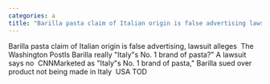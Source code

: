 ```yaml
---
categories: a
title: "Barilla pasta claim of Italian origin is false advertising lawsuit alleges  The Washington Post"
---
```

Barilla pasta claim of Italian origin is false advertising, lawsuit alleges&nbsp;&nbsp;The Washington PostIs Barilla really "Italy"s No. 1 brand of pasta?" A lawsuit says no&nbsp;&nbsp;CNNMarketed as "Italy"s No. 1 brand of pasta," Barilla sued over product not being made in Italy&nbsp;&nbsp;USA TOD